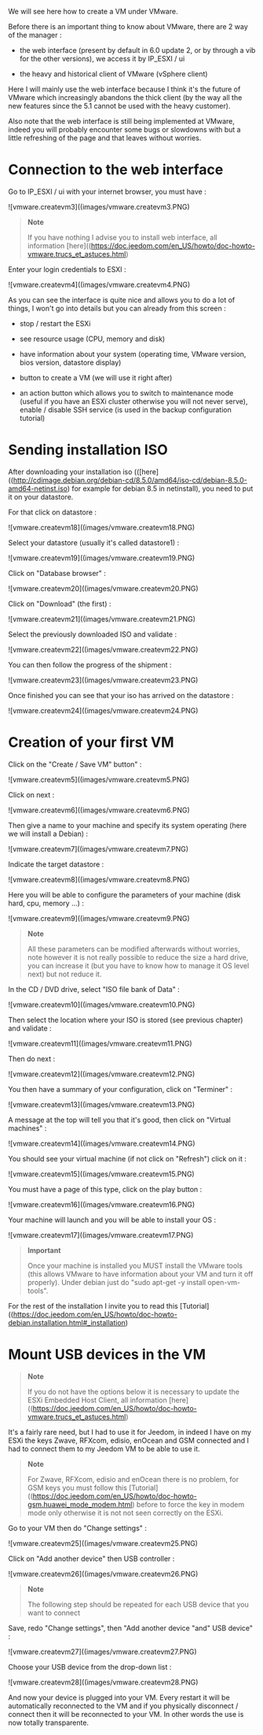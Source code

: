 We will see here how to create a VM under VMware.

Before there is an important thing to know about VMware, there are 2
way of the manager :

-   the web interface (present by default in 6.0 update 2, or by
    through a vib for the other versions), we access it by
    IP\_ESXI / ui

-   the heavy and historical client of VMware (vSphere client)

Here I will mainly use the web interface because I think it's
the future of VMware which increasingly abandons the thick client
(by the way all the new features since the 5.1 cannot be used
with the heavy customer).

Also note that the web interface is still being implemented
at VMware, indeed you will probably encounter some bugs or
slowdowns with but a little refreshing of the page and that
leaves without worries.

Connection to the web interface 
===========================

Go to IP\_ESXI / ui with your internet browser, you must have :

![vmware.createvm3]((images/vmware.createvm3.PNG)

> **Note**
>
> If you have nothing I advise you to install
> web interface, all information
> [here]((https://doc.jeedom.com/en_US/howto/doc-howto-vmware.trucs_et_astuces.html)

Enter your login credentials to ESXI :

![vmware.createvm4]((images/vmware.createvm4.PNG)

As you can see the interface is quite nice and allows you to
do a lot of things, I won't go into details but you
can already from this screen :

-   stop / restart the ESXi

-   see resource usage (CPU, memory and disk)

-   have information about your system (operating time,
    VMware version, bios version, datastore display)

-   button to create a VM (we will use it right after)

-   an action button which allows you to switch to maintenance mode
    (useful if you have an ESXi cluster otherwise you will not
    never serve), enable / disable SSH service (is used
    in the backup configuration tutorial)

Sending installation ISO 
=============================

After downloading your installation iso
(([here]((http://cdimage.debian.org/debian-cd/8.5.0/amd64/iso-cd/debian-8.5.0-amd64-netinst.iso)
for example for debian 8.5 in netinstall), you need to put it on
your datastore.

For that click on datastore :

![vmware.createvm18]((images/vmware.createvm18.PNG)

Select your datastore (usually it's called datastore1) :

![vmware.createvm19]((images/vmware.createvm19.PNG)

Click on "Database browser" :

![vmware.createvm20]((images/vmware.createvm20.PNG)

Click on "Download" (the first) :

![vmware.createvm21]((images/vmware.createvm21.PNG)

Select the previously downloaded ISO and validate :

![vmware.createvm22]((images/vmware.createvm22.PNG)

You can then follow the progress of the shipment :

![vmware.createvm23]((images/vmware.createvm23.PNG)

Once finished you can see that your iso has arrived on the
datastore :

![vmware.createvm24]((images/vmware.createvm24.PNG)

Creation of your first VM 
=============================

Click on the "Create / Save VM" button" :

![vmware.createvm5]((images/vmware.createvm5.PNG)

Click on next :

![vmware.createvm6]((images/vmware.createvm6.PNG)

Then give a name to your machine and specify its system
operating (here we will install a Debian) :

![vmware.createvm7]((images/vmware.createvm7.PNG)

Indicate the target datastore :

![vmware.createvm8]((images/vmware.createvm8.PNG)

Here you will be able to configure the parameters of your machine (disk
hard, cpu, memory ...) :

![vmware.createvm9]((images/vmware.createvm9.PNG)

> **Note**
>
> All these parameters can be modified afterwards without worries, note
> however it is not really possible to reduce the size
> a hard drive, you can increase it (but you have to know how to manage it
> OS level next) but not reduce it.

In the CD / DVD drive, select "ISO file bank of
Data" :

![vmware.createvm10]((images/vmware.createvm10.PNG)

Then select the location where your ISO is stored (see
previous chapter) and validate :

![vmware.createvm11]((images/vmware.createvm11.PNG)

Then do next :

![vmware.createvm12]((images/vmware.createvm12.PNG)

You then have a summary of your configuration, click on
"Terminer" :

![vmware.createvm13]((images/vmware.createvm13.PNG)

A message at the top will tell you that it's good, then click on
"Virtual machines" :

![vmware.createvm14]((images/vmware.createvm14.PNG)

You should see your virtual machine (if not click
on "Refresh") click on it :

![vmware.createvm15]((images/vmware.createvm15.PNG)

You must have a page of this type, click on the play button :

![vmware.createvm16]((images/vmware.createvm16.PNG)

Your machine will launch and you will be able to install
your OS :

![vmware.createvm17]((images/vmware.createvm17.PNG)

> **Important**
>
> Once your machine is installed you MUST install the
> VMware tools (this allows VMware to have information about your VM
> and turn it off properly). Under debian just do
> "sudo apt-get -y install open-vm-tools".

For the rest of the installation I invite you to read this
[Tutorial]((https://doc.jeedom.com/en_US/howto/doc-howto-debian.installation.html#_installation)

Mount USB devices in the VM 
=======================================

> **Note**
>
> If you do not have the options below it is necessary to update
> the ESXi Embedded Host Client, all information
> [here]((https://doc.jeedom.com/en_US/howto/doc-howto-vmware.trucs_et_astuces.html)

It's a fairly rare need, but I had to use it for Jeedom, in
indeed I have on my ESXi the keys Zwave, RFXcom, edisio, enOcean and GSM
connected and I had to connect them to my Jeedom VM to be able to
use it.

> **Note**
>
> For Zwave, RFXcom, edisio and enOcean there is no problem, for
> GSM keys you must follow this
> [Tutorial]((https://doc.jeedom.com/en_US/howto/doc-howto-gsm.huawei_mode_modem.html)
> before to force the key in modem mode only otherwise it is not
> not seen correctly on the ESXi.

Go to your VM then do "Change settings" :

![vmware.createvm25]((images/vmware.createvm25.PNG)

Click on "Add another device" then USB controller :

![vmware.createvm26]((images/vmware.createvm26.PNG)

> **Note**
>
> The following step should be repeated for each USB device that
> you want to connect

Save, redo "Change settings", then "Add another
device "and" USB device" :

![vmware.createvm27]((images/vmware.createvm27.PNG)

Choose your USB device from the drop-down list :

![vmware.createvm28]((images/vmware.createvm28.PNG)

And now your device is plugged into your VM. Every
restart it will be automatically reconnected to the VM and if you
physically disconnect / connect then it will be reconnected to
your VM. In other words the use is now totally
transparente.
